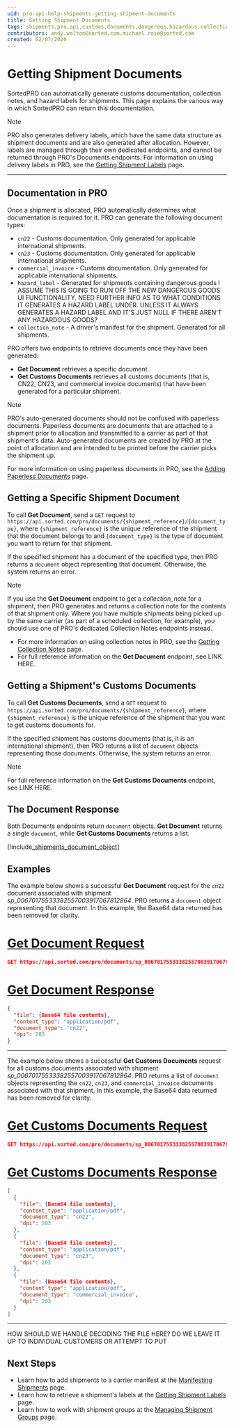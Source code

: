 ```yaml
---
uid: pro-api-help-shipments-getting-shipment-documents
title: Getting Shipment Documents
tags: shipments,pro,api,customs,documents,dangerous,hazardous,collection note
contributors: andy.walton@sorted.com,michael.rose@sorted.com
created: 02/07/2020
---
```

# Getting Shipment Documents

SortedPRO can automatically generate customs documentation, collection notes, and hazard labels for shipments. This page explains the various way in which SortedPRO can return this documentation.

> [!NOTE]
> PRO also generates delivery labels, which have the same data structure as shipment documents and are also generated after allocation. However, labels are managed through their own dedicated endpoints, and cannot be returned through PRO's Documents endpoints. For information on using delivery labels in PRO, see the [Getting Shipment Labels](/pro/api/shipments/getting_shipment_labels.html) page. 

---

## Documentation in PRO

Once a shipment is allocated, PRO automatically determines what documentation is required for it. PRO can generate the following document types:

* `cn22` - Customs documentation. Only generated for applicable international shipments.
* `cn23` - Customs documentation. Only generated for applicable international shipments.
* `commercial_invoice` - Customs documentation. Only generated for applicable international shipments.
* `hazard_label` - Generated for shipments containing dangerous goods <span class="highlight">I ASSUME THIS IS GOING TO RUN OFF THE NEW DANGEROUS GOODS UI FUNCTIONALITY. NEED FURTHER INFO AS TO WHAT CONDITIONS IT GENERATES A HAZARD LABEL UNDER. UNLESS IT ALWAYS GENERATES A HAZARD LABEL AND IT'S JUST NULL IF THERE AREN'T ANY HAZARDOUS GOODS?</span>
* `collection_note` - A driver's manifest for the shipment. Generated for all shipments.

PRO offers two endpoints to retrieve documents once they have been generated:

* **Get Document** retrieves a specific document.
* **Get Customs Documents** retrieves all customs documents (that is, CN22, CN23, and commercial invoice documents) that have been generated for a particular shipment.

> [!NOTE]
> PRO's auto-generated documents should not be confused with paperless documents. Paperless documents are documents that are attached to a shipment prior to allocation and transmitted to a carrier as part of that shipment's data. Auto-generated documents are created by PRO at the point of allocation and are intended to be printed before the carrier picks the shipment up. 
>
> For more information on using paperless documents in PRO, see the [Adding Paperless Documents](/pro/api/shipments/adding_paperless_documents.html) page. 

## Getting a Specific Shipment Document

To call **Get Document**, send a `GET` request to `https://api.sorted.com/pro/documents/{shipment_reference}/{document_type}`, where `{shipment_reference}` is the unique reference of the shipment that the document belongs to and `{document_type}` is the type of document you want to return for that shipment.

If the specified shipment has a document of the specified type, then PRO returns a `document` object representing that document. Otherwise, the system returns an error.

> [!NOTE]
>
> If you use the **Get Document** endpoint to get a *collection_note* for a shipment, then PRO generates and returns a collection note for the contents of that shipment only. Where you have multiple shipments being picked up by the same carrier (as part of a scheduled collection, for example), you should use one of PRO's dedicated Collection Notes endpoints instead.
> 
> * For more information on using collection notes in PRO, see the [Getting Collection Notes](/pro/api/shipments/getting_collection_notes.html) page.
> * For full reference information on the **Get Document** endpoint, see LINK HERE.

## Getting a Shipment's Customs Documents

To call **Get Customs Documents**, send a `GET` request to `https://api.sorted.com/pro/documents/{shipment_reference}`, where `{shipment_reference}` is the unique reference of the shipment that you want to get customs documents for.

If the specified shipment has customs documents (that is, it is an international shipment), then PRO returns a list of `document` objects representing those documents. Otherwise, the system returns an error.

> [!NOTE]
>
> For full reference information on the **Get Customs Documents** endpoint, see LINK HERE.

## The Document Response

Both Documents endpoints return `document` objects. **Get Document** returns a single `document`, while **Get Customs Documents** returns a list.

[!include[_shipments_document_object](../includes/_shipments_document_object.md)]

## Examples

The example below shows a successful **Get Document** request for the `cn22` document associated with shipment _sp_00670175533382557003917067812864_. PRO returns a `document` object representing that document. In this example, the Base64 data returned has been removed for clarity.

# [Get Document Request](#tab/get-document-request)

```json
GET https://api.sorted.com/pro/documents/sp_00670175533382557003917067812864/cn22
```

# [Get Document Response](#tab/get-document-response)

```json
{
  "file": {Base64 file contents},
  "content_type": "application/pdf",
  "document_type": "cn22",
  "dpi": 203
}
```
---

The example below shows a successful **Get Customs Documents** request for all customs documents associated with shipment _sp_00670175533382557003917067812864_. PRO returns a list of `document` objects representing the `cn22`, `cn23`, and `commercial_invoice` documents associated with that shipment. In this example, the Base64 data returned has been removed for clarity.

# [Get Customs Documents Request](#tab/get-customs-documents-request)

```json
GET https://api.sorted.com/pro/documents/sp_00670175533382557003917067812864
```

# [Get Customs Documents Response](#tab/get-customs-documents-response)

```json
[
  {
    "file": {Base64 file contents},
    "content_type": "application/pdf",
    "document_type": "cn22",
    "dpi": 203
  },
  {
    "file": {Base64 file contents},
    "content_type": "application/pdf",
    "document_type": "cn23",
    "dpi": 203
  },
  {
    "file": {Base64 file contents},
    "content_type": "application/pdf",
    "document_type": "commercial_invoice",
    "dpi": 203
  }
]
```
---

<span class="highlight">HOW SHOULD WE HANDLE DECODING THE FILE HERE? DO WE LEAVE IT UP TO INDIVIDUAL CUSTOMERS OR ATTEMPT TO PUT </span>

## Next Steps

* Learn how to add shipments to a carrier manifest at the [Manifesting Shipments](/pro/api/shipments/manifesting_shipments.html) page.
* Learn how to retrieve a shipment's labels at the [Getting Shipment Labels](/pro/api/shipments/getting_shipment_labels.html) page.
* Learn how to work with shipment groups at the [Managing Shipment Groups](/pro/api/shipments/managing_shipment_groups.html) page.